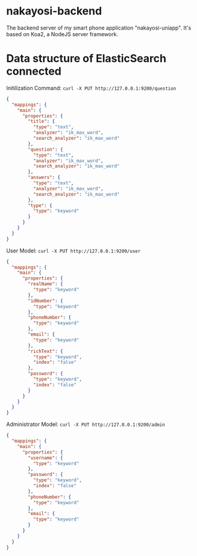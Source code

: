 # nakayosi-backend
The backend server of my smart phone application "nakayosi-uniapp".
It's based on Koa2, a NodeJS server framework.

# Data structure of ElasticSearch connected
Initilization Command: `curl -X PUT http://127.0.0.1:9200/question`  
```json
{
  "mappings": {
    "main": {
      "properties": {
        "title": {
          "type": "text",
          "analyzer": "ik_max_word",
          "search_analyzer": "ik_max_word"
        },
        "question": {
          "type": "text",
          "analyzer": "ik_max_word",
          "search_analyzer": "ik_max_word"
        },
        "answers": {
          "type": "text",
          "analyzer": "ik_max_word",
          "search_analyzer": "ik_max_word"
        },
        "type": {
          "type": "keyword"
        }
      }
    }
  }
}
```
User Model: `curl -X PUT http://127.0.0.1:9200/user`
```json
{
  "mappings": {
    "main": {
      "properties": {
        "realName": {
          "type": "keyword"
        },
        "idNumber": {
          "type": "keyword"
        },
        "phoneNumber": {
          "type": "keyword"
        },
        "email": {
          "type": "keyword"
        },
        "richText": {
          "type": "keyword",
          "index": "false"
        },
        "password": {
          "type": "keyword",
          "index": "false"
        }
      }
    }
  }
}
```
Administrator Model: `curl -X PUT http://127.0.0.1:9200/admin`
```json
{
  "mappings": {
    "main": {
      "properties": {
        "username": {
          "type": "keyword"
        },
        "password": {
          "type": "keyword",
          "index": "false"
        },
        "phoneNumber": {
          "type": "keyword"
        },
        "email": {
          "type": "keyword"
        }
      }
    }
  }
}
```